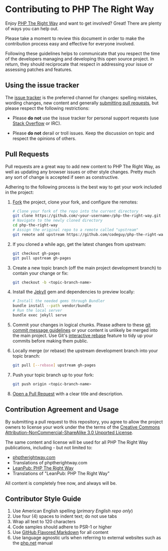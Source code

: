 # Contributing to PHP The Right Way

Enjoy [PHP The Right Way](http://phptherightway.com) and want to get
involved? Great! There are plenty of ways you can help out.

Please take a moment to review this document in order to make the contribution
process easy and effective for everyone involved.

Following these guidelines helps to communicate that you respect the time of
the developers managing and developing this open source project. In return,
they should reciprocate that respect in addressing your issue or assessing
patches and features.

## Using the issue tracker

The [issue tracker](https://github.com/codeguy/php-the-right-way/issues) is
the preferred channel for changes: spelling mistakes, wording changes, new
content and generally [submitting pull requests](#pull-requests), but please
respect the following restrictions:

* Please **do not** use the issue tracker for personal support requests (use
  [Stack Overflow](http://stackoverflow.com/questions/tagged/php) or IRC).

* Please **do not** derail or troll issues. Keep the discussion on topic and
  respect the opinions of others.

<a name="pull-requests"></a>
## Pull Requests

Pull requests are a great way to add new content to PHP The Right Way, as well
as updating any browser issues or other style changes. Pretty much any sort of
change is accepted if seen as constructive.

Adhering to the following process is the best way to get your work
included in the project:

1. [Fork](http://help.github.com/fork-a-repo/) the project, clone your fork,
   and configure the remotes:

   ```bash
   # Clone your fork of the repo into the current directory
   git clone https://github.com/<your-username>/php-the-right-way.git
   # Navigate to the newly cloned directory
   cd php-the-right-way
   # Assign the original repo to a remote called "upstream"
   git remote add upstream https://github.com/codeguy/php-the-right-way.git
   ```

2. If you cloned a while ago, get the latest changes from upstream:

   ```bash
   git checkout gh-pages
   git pull upstream gh-pages
   ```

3. Create a new topic branch (off the main project development branch) to
   contain your change or fix:

   ```bash
   git checkout -b <topic-branch-name>
   ```

4. Install the [Jekyll](https://github.com/jekyll/jekyll/) gem and dependencies to preview locally:

    ```bash
    # Install the needed gems through Bundler
    bundle install --path vendor/bundle
    # Run the local server
    bundle exec jekyll serve
    ```

5. Commit your changes in logical chunks. Please adhere to these [git commit
   message guidelines](http://tbaggery.com/2008/04/19/a-note-about-git-commit-messages.html)
   or your content is unlikely be merged into the main project. Use Git's
   [interactive rebase](https://help.github.com/articles/about-git-rebase/)
   feature to tidy up your commits before making them public.

6. Locally merge (or rebase) the upstream development branch into your topic branch:

   ```bash
   git pull [--rebase] upstream gh-pages
   ```

7. Push your topic branch up to your fork:

   ```bash
   git push origin <topic-branch-name>
   ```

8. [Open a Pull Request](https://help.github.com/articles/using-pull-requests/)
    with a clear title and description.

## Contribution Agreement and Usage

By submitting a pull request to this repository, you agree to allow the project
owners to license your work under the the terms of the [Creative Commons Attribution-NonCommercial-ShareAlike
3.0 Unported License](http://creativecommons.org/licenses/by-nc-sa/3.0/).

The same content and license will be used for all PHP The Right Way publications,
including - but not limited to:

* [phptherightway.com](http://phptherightway.com)
* Translations of phptherightway.com
* [LeanPub: PHP The Right Way](https://leanpub.com/phptherightway/)
* Translations of "LeanPub: PHP The Right Way"

All content is completely free now, and always will be.

## Contributor Style Guide

1. Use American English spelling (*primary English repo only*)
2. Use four (4) spaces to indent text; do not use tabs
3. Wrap all text to 120 characters
4. Code samples should adhere to PSR-1 or higher
5. Use [GitHub Flavored Markdown](https://github.github.com/gfm/) for all content
6. Use language agnostic urls when referring to external websites such as the [php.net](http://php.net/urlhowto.php) manual
